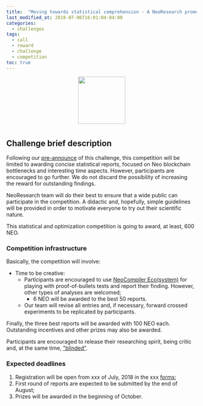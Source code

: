 ```yaml
---
title:  "Moving towards statistical comprehension - A NeoResearch promoted Competition/Challenge"
last_modified_at: 2018-07-06T16:01:04-04:00
categories:
  - challenges
tags:
  - call
  - reward
  - challenge
  - competition
toc: true
---
```

<p align="center">
    <img
      src="http://res.cloudinary.com/dnh3we6el/image/upload/v1519941321/NeoResearch-Logo.png"
      width="125px;">
</p>

<h1 align="center"></h1>

## Challenge brief description

Following our [pre-announce](/challenges/PreAnnounce-StatisticalChallenge/) of this challenge,
this competition will be limited to awarding concise statistical reports, focused on Neo blockchain bottlenecks and interesting time aspects.
However, participants are encouraged to go further. We do not discard the possibility of increasing the reward for outstanding findings.

NeoResearch team will do their best to ensure that a wide public can participate in the competition.
A didactic and, hopefully, simple guidelines will be provided in order to motivate everyone to try out their scientific nature.

This statistical and optimization competition is going to award, at least, 600 NEO.

### Competition infrastructure

Basically, the competition will involve:

* Time to be creative:
  - Participants are encouraged to use [NeoCompiler Eco(system)](https://github.com/NeoResearch/neocompiler-eco) for playing with proof-of-bullets tests and report their finding. However, other types of analyses are welcomed;
    - 6 NEO will be awarded to the best 50 reports.
  - Our team will revise all entries and, if necessary, forward crossed experiments to be replicated by participants.

Finally, the three best reports will be awarded with 100 NEO each.
Outstanding incentives and other prizes may also be awarded.

Participants are encouraged to release their researching spirit, being critic and, at the same time, ["blinded"](https://en.wikipedia.org/wiki/Blinded_experiment).

### Expected deadlines

1. Registration will be open from xxx of July, 2018 in the xxx [forms](link);
1. First round of reports are expected to be submitted by the end of August;
1. Prizes will be awarded in the beginning of October.
